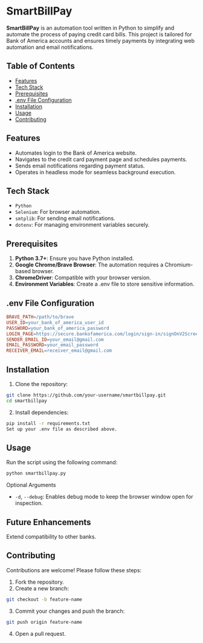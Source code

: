 # SmartBillPay

**SmartBillPay** is an automation tool written in Python to simplify and automate the process of paying credit card bills. This project is tailored for Bank of America accounts and ensures timely payments by integrating web automation and email notifications.

## Table of Contents
- [Features](#features)
- [Tech Stack](#tech-stack)
- [Prerequisites](#prerequisites)
- [.env File Configuration](#env-file-configuration)
- [Installation](#installation)
- [Usage](#usage)
- [Contributing](#contributing)

## Features
* Automates login to the Bank of America website.
* Navigates to the credit card payment page and schedules payments.
* Sends email notifications regarding payment status.
* Operates in headless mode for seamless background execution.

## Tech Stack
* `Python`
* `Selenium`: For browser automation.
* `smtplib`: For sending email notifications.
* `dotenv`: For managing environment variables securely.

## Prerequisites
1. **Python 3.7+**: Ensure you have Python installed.
1. **Google Chrome/Brave Browser**: The automation requires a Chromium-based browser.
1. **ChromeDriver**: Compatible with your browser version.
1. **Environment Variables**: Create a .env file to store sensitive information.

## .env File Configuration
```makefile
BRAVE_PATH=/path/to/brave
USER_ID=your_bank_of_america_user_id
PASSWORD=your_bank_of_america_password
LOGIN_PAGE=https://secure.bankofamerica.com/login/sign-in/signOnV2Screen.go
SENDER_EMAIL_ID=your_email@gmail.com
EMAIL_PASSWORD=your_email_password
RECEIVER_EMAIL=receiver_email@gmail.com
```

## Installation
1. Clone the repository:
```bash
git clone https://github.com/your-username/smartbillpay.git
cd smartbillpay
```

2. Install dependencies:
```bash
pip install -r requirements.txt
Set up your .env file as described above.
```

## Usage
Run the script using the following command:
```bash
python smartbillpay.py
```
Optional Arguments
* `-d`, `--debug`: Enables debug mode to keep the browser window open for inspection.

## Future Enhancements
Extend compatibility to other banks.

## Contributing
Contributions are welcome! Please follow these steps:

1. Fork the repository.
2. Create a new branch:
```bash
git checkout -b feature-name
```
3. Commit your changes and push the branch:
```bash
git push origin feature-name
```
4. Open a pull request.